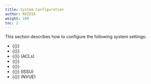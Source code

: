 ```yaml
---
title: System Configuration
author: NVIDIA
weight: 100
toc: 2
---
```

This section describes how to configure the following system settings:
- {{<link url="Date-and-Time" text="Date and time">}}
- {{<link url="Authentication-Authorization-and-Accounting" text="Authentication, authorization, and accounting">}} 
- {{<link url="Netfilter-ACLs" text="Access Control Lists">}} (ACLs)
- {{<link url="Services-and-Daemons-in-Cumulus-Linux" text="Services and daemons">}}
- {{<link url="Configuring-switchd" text="switchd">}}
- {{<link url="In-Service-System-Upgrade-ISSU-and-System-Power" text="In Service System Upgrade">}} (ISSU)
- {{<link url="NVIDIA-User-Experience-NVUE" text="NVIDIA User Experience">}} (NVUE)
